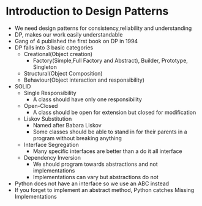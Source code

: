  # Introduction to Design Patterns
 * We need design patterns for consistency,reliability and understanding
 * DP, makes our work easily understandable
 * Gang of 4 published the first book on DP in 1994
 * DP falls into 3 basic categories
   * Creational(Object creation)
     * Factory(Simple,Full Factory and Abstract), Builder, Prototype, Singleton
   * Structural(Object Composition)
   * Behaviour(Object interaction and responsibility)
 * SOLID
   * Single Responsibility
     * A class should have only one responsibility
   * Open-Closed
     * A class should be open for extension but closed for modification
   * Liskov Substitution
     * Named after Babara Liskov  
     * Some classes should be able to stand in for their parents in a program without breaking anything
   * Interface Segregation
     * Many specific interfaces are better than a do it all interface
   * Dependency Inversion
     * We should program towards abstractions and not implementations
     * Implementations can vary but abstractions do not
* Python does not have an interface so we use an ABC instead
* If you forget to implement an abstract method, Python catches Missing Implementations